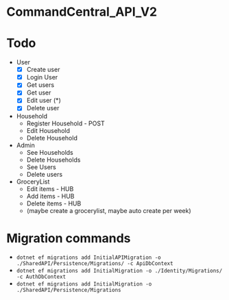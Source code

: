 # CommandCentral_API_V2

# Todo

- User
  - [x] Create user
  - [x] Login User
  - [x] Get users
  - [x] Get user
  - [x] Edit user (*)
  - [x] Delete user
- Household
  - Register Household - POST
  - Edit Household
  - Delete Household
- Admin
  - See Households
  - Delete Households
  - See Users
  - Delete users
- GroceryList
  - Edit items - HUB
  - Add items - HUB
  - Delete items - HUB
  - (maybe create a grocerylist, maybe auto create per week)



# Migration commands
- `dotnet ef migrations add InitialAPIMigration -o ./SharedAPI/Persistence/Migrations/ -c ApiDbContext`
- `dotnet ef migrations add InitialMigration -o ./Identity/Migrations/ -c AuthDbContext`
- `dotnet ef migrations add InitialMigration -o ./SharedAPI/Persistence/Migrations`
